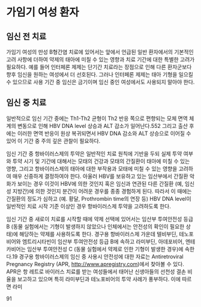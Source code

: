 # 가임기 여성 환자

## 임신 전 치료

가임기 여성의 만성 B형간염 치료에 있어서는 앞에서 언급된 일반 환자에서의 기본적인 고려 사항에 더하여 약제의 태아에 미칠 수 있는 영향과 치료 기간에 대한 특별한 고려가 필요하다. 예를 들어 인터페론 제제는 단기간 치료라는 장점으로 인해 다른 환자군보다 향후 임신을 원하는 여성에서 더 선호된다. 그러나 인터페론 제제는 태아 기형을 일으킬 수 있으므로 사용 기간 중 임신은 금기이며 임신 중인 여성에서도 사용되지 말아야 한다.

## 임신 중 치료

일반적으로 임신 기간 중에는 Th1-Th2 균형이 Th2 반응 쪽으로 편향되는 모체 면역 체계의 변동으로 인해 HBV DNA level 상승과 ALT 감소가 일어난다.552 그리고 출산 후에는 이러한 면역 반응이 원상 복귀되면서 HBV DNA 감소와 ALT 상승으로 이어질 수 있어 이 기간 중 주의 깊은 관찰이 필요하다.

임신 기간 중 항바이러스제의 투약은 일반적인 치료 원칙에 기반을 두되 실제 투약 여부와 투약 시기 및 기간에 대해서는 모태의 건강과 모태의 간질환이 태아에 미칠 수 있는 영향, 그리고 항바이러스제의 태아에 대한 부작용과 모태에 미칠 수 있는 영향을 고려하여 매우 신중하게 결정하여야 한다. 아울러 HBV를 보유하고 있는 임산부에서 간질환 악화가 보이는 경우 이것이 HBV에 의한 것인지 혹은 임신과 연관된 다른 간질환 (예, 임신성 지방간)에 의한 것인지 분간이 어려운 경우를 종종 경험하게 된다. 따라서 이 때에는 간질환의 정도가 심하고 (예. 황달, Prothrombin time의 연장 등) HBV DNA level이 일반적인 치료 시작 기준 이상인 경우 항바이러스제 투약을 고려하도록 한다.

임신 기간 중 새로이 치료를 시작할 때에 약제 선택에 있어서는 임산부 투여안전성 등급 B (동물 실험에서는 기형이 발생하지 않았으나 인체에서는 안전성의 확인이 필요한 상태)에 해당하는 약제를 사용하도록 한다. 경구용 항바이러스제 가운데 텔비부딘, 테노포비어와 엠트리시타빈이 임산부 투여안전성 등급 B에 속하고 라미부딘, 아데포비어, 엔테카비어는 임산부 투여안전성 C (동물 실험에서 약제로 인한 기형이 발생한 경우)에 속한다.19 경구용 항바이러스제의 임신 중 사용시 안전성에 대한 자료는 Antiretroviral Pregnancy Registry (APR, http://www.apregistry.com)에서 찾아볼 수 있다. APR은 항 레트로 바이러스 치료를 받는 여성들에서 태어난 신생아들의 선천성 결손 비율을 보고하고 있으며 특히 라미부딘과 테노포비어의 투약 사례가 풍부하다. 이에 따르면 라미

<PAGE>91